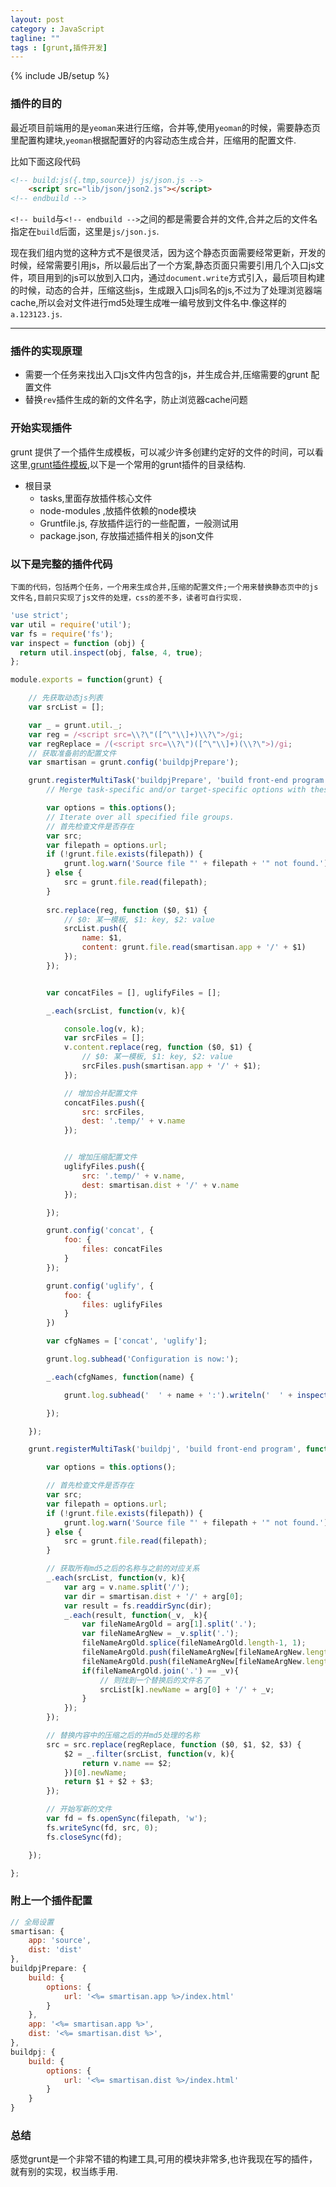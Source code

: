 ```yaml
---
layout: post
category : JavaScript
tagline: ""
tags : [grunt,插件开发]
---
```

{% include JB/setup %}


### 插件的目的

最近项目前端用的是`yeoman`来进行压缩，合并等,使用`yeoman`的时候，需要静态页里配置构建块,`yeoman`根据配置好的内容动态生成合并，压缩用的配置文件.

比如下面这段代码
```html
<!-- build:js({.tmp,source}) js/json.js -->
    <script src="lib/json/json2.js"></script>
<!-- endbuild -->
```

`<!-- build`与`<!-- endbuild -->`之间的都是需要合并的文件,合并之后的文件名指定在`build`后面，这里是`js/json.js`.

现在我们组内觉的这种方式不是很灵活，因为这个静态页面需要经常更新，开发的时候，经常需要引用js，所以最后出了一个方案,静态页面只需要引用几个入口js文件，项目用到的js可以放到入口内，通过`document.write`方式引入，最后项目构建的时候，动态的合并，压缩这些js，生成跟入口js同名的js,不过为了处理浏览器端cache,所以会对文件进行md5处理生成唯一编号放到文件名中.像这样的`a.123123.js`.

---

### 插件的实现原理

* 需要一个任务来找出入口js文件内包含的js，并生成合并,压缩需要的grunt 配置文件
* 替换`rev`插件生成的新的文件名字，防止浏览器cache问题


### 开始实现插件

grunt 提供了一个插件生成模板，可以减少许多创建约定好的文件的时间，可以看这里,<a href="http://gruntjs.cn/creating-plugins/" target="_blank">grunt插件模板</a>,以下是一个常用的grunt插件的目录结构.

* 根目录
    * tasks,里面存放插件核心文件
    * node-modules ,放插件依赖的node模块
    * Gruntfile.js, 存放插件运行的一些配置，一般测试用
    * package.json, 存放描述插件相关的json文件


### 以下是完整的插件代码

    下面的代码，包括两个任务，一个用来生成合并,压缩的配置文件;一个用来替换静态页中的js文件名,目前只实现了js文件的处理，css的差不多，读者可自行实现.

```js
'use strict';
var util = require('util');
var fs = require('fs');
var inspect = function (obj) {
  return util.inspect(obj, false, 4, true);
};

module.exports = function(grunt) {

    // 先获取动态js列表
    var srcList = [];

    var _ = grunt.util._;
    var reg = /<script src=\\?\"([^\"\\]+)\\?\">/gi;
    var regReplace = /(<script src=\\?\")([^\"\\]+)(\\?\">)/gi;
    // 获取准备前的配置文件
    var smartisan = grunt.config('buildpjPrepare');

    grunt.registerMultiTask('buildpjPrepare', 'build front-end program', function() {
        // Merge task-specific and/or target-specific options with these defaults.

        var options = this.options();
        // Iterate over all specified file groups.
        // 首先检查文件是否存在
        var src;
        var filepath = options.url;
        if (!grunt.file.exists(filepath)) {
            grunt.log.warn('Source file "' + filepath + '" not found.');
        } else {
            src = grunt.file.read(filepath);
        }
        
        src.replace(reg, function ($0, $1) {
            // $0: 某一模板, $1: key, $2: value
            srcList.push({
                name: $1,
                content: grunt.file.read(smartisan.app + '/' + $1)
            });
        });


        var concatFiles = [], uglifyFiles = [];

        _.each(srcList, function(v, k){

            console.log(v, k);
            var srcFiles = [];
            v.content.replace(reg, function ($0, $1) {
                // $0: 某一模板, $1: key, $2: value
                srcFiles.push(smartisan.app + '/' + $1);
            });

            // 增加合并配置文件
            concatFiles.push({
                src: srcFiles,
                dest: '.temp/' + v.name
            });


            // 增加压缩配置文件
            uglifyFiles.push({
                src: '.temp/' + v.name,
                dest: smartisan.dist + '/' + v.name
            });

        });

        grunt.config('concat', {
            foo: {
                files: concatFiles
            }
        });

        grunt.config('uglify', {
            foo: {
                files: uglifyFiles
            }
        })

        var cfgNames = ['concat', 'uglify'];

        grunt.log.subhead('Configuration is now:');

        _.each(cfgNames, function(name) {

            grunt.log.subhead('  ' + name + ':').writeln('  ' + inspect(grunt.config(name)));

        });

    });

    grunt.registerMultiTask('buildpj', 'build front-end program', function() {

        var options = this.options();

        // 首先检查文件是否存在
        var src;
        var filepath = options.url;
        if (!grunt.file.exists(filepath)) {
            grunt.log.warn('Source file "' + filepath + '" not found.');
        } else {
            src = grunt.file.read(filepath);
        }

        // 获取所有md5之后的名称与之前的对应关系
        _.each(srcList, function(v, k){
            var arg = v.name.split('/');
            var dir = smartisan.dist + '/' + arg[0];
            var result = fs.readdirSync(dir);
            _.each(result, function(_v, _k){
                var fileNameArgOld = arg[1].split('.');
                var fileNameArgNew = _v.split('.');
                fileNameArgOld.splice(fileNameArgOld.length-1, 1);
                fileNameArgOld.push(fileNameArgNew[fileNameArgNew.length-2]);
                fileNameArgOld.push(fileNameArgNew[fileNameArgNew.length-1]);
                if(fileNameArgOld.join('.') == _v){
                    // 则找到一个替换后的文件名了
                    srcList[k].newName = arg[0] + '/' + _v;
                }
            });
        });

        // 替换内容中的压缩之后的并md5处理的名称
        src = src.replace(regReplace, function ($0, $1, $2, $3) {
            $2 = _.filter(srcList, function(v, k){
                return v.name == $2;
            })[0].newName;
            return $1 + $2 + $3;
        });

        // 开始写新的文件
        var fd = fs.openSync(filepath, 'w');
        fs.writeSync(fd, src, 0);
        fs.closeSync(fd);

    });

};

```

### 附上一个插件配置

```js
// 全局设置
smartisan: {
    app: 'source',
    dist: 'dist'
},
buildpjPrepare: {
    build: {
        options: {
            url: '<%= smartisan.app %>/index.html'
        }
    },
    app: '<%= smartisan.app %>',
    dist: '<%= smartisan.dist %>',
},
buildpj: {
    build: {
        options: {
            url: '<%= smartisan.dist %>/index.html'
        }
    }
}
```

### 总结

感觉grunt是一个非常不错的构建工具,可用的模块非常多,也许我现在写的插件，就有别的实现，权当练手用.

